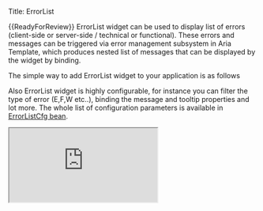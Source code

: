 Title: ErrorList


{{ReadyForReview}}
ErrorList widget can be used to display list of errors (client-side or server-side / technical or functional). These errors and messages can be triggered via error management subsystem in Aria Template, which produces nested list of messages that can be displayed by the widget by binding. 

The simple way to add ErrorList widget to your application is as follows

<script src='http://snippets.ariatemplates.com/snippets/%VERSION%/widgets/errorlist/Snippet.tpl' defer></script>

Also ErrorList widget is highly configurable, for instance you can filter the type of error (E,F,W etc..), binding the message and tooltip properties and lot more. The whole list of configuration parameters is available in [ErrorListCfg bean](http://ariatemplates.com/api/#aria.widgets.CfgBeans:ErrorListCfg).

<iframe class='samples' src='http://snippets.ariatemplates.com/samples/%VERSION%/widgets/errorlist/standard/' />

## Filter Types
The following filter types are supported: 

:''TYPE_FATAL = "F" -- uses the error icon.
:''TYPE_ERROR = "E" -- uses the error icon.
:''TYPE_WARNING = "W" -- uses the warning icon.
:''TYPE_INFO = "I" -- uses the info icon.
:''TYPE_NOTYPE = "N" -- uses the info icon.
:''TYPE_CRITICAL_WARNING = "C" -- uses the warning icon.
:''TYPE_CONFIRMATION = "O" -- uses the confirmation icon.

<script src='http://snippets.ariatemplates.com/snippets/%VERSION%/widgets/errorlist/Snippet.tpl' defer></script>

<iframe class='samples' src='http://snippets.ariatemplates.com/samples/%VERSION%/widgets/errorlist/filtering/' />

## Binding
ErrorList widget is also a bind-able widget and the properties bindable are
* message 
* tooltip

For more information please read the article on [widget bindings](widget_bindings).

<script src='http://snippets.ariatemplates.com/snippets/%VERSION%/widgets/errorlist/Snippet.tpl' defer></script>

<iframe class='samples' src='http://snippets.ariatemplates.com/samples/%VERSION%/widgets/errorlist/binding/' />

## Customizing the display
The ErrorList widget is a based on a template to display its content. Therefore, it may be customized to fit several types of displays.

<script src='http://snippets.ariatemplates.com/snippets/%VERSION%/widgets/errorlist/Snippet.tpl' defer></script>

<iframe class='samples' src='http://snippets.ariatemplates.com/samples/%VERSION%/widgets/errorlist/custom/' />